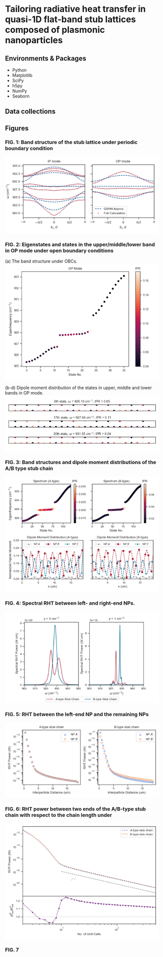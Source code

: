 # Tailoring radiative heat transfer in quasi-1D flat-band stub lattices composed of plasmonic nanoparticles

## Environments & Packages

- Python
- Matplotlib
- SciPy
- h5py
- NumPy
- Seaborn

## Data collections


## Figures
### FIG. 1: Band structure of the stub lattice under periodic boundary condition

![Figure 1](.assets/fig01.png)

### FIG. 2: Eigenstates and states in the upper/middle/lower band in OP mode under open boundary conditions

(a) The band structure under OBCs.
![Figure 2a](.assets/fig02(a).png)

(b-d) Dipole moment distribution of the states in upper, middle and lower bands in OP mode.
![Figure 2b-d](.assets/fig02(b-d).png)


### FIG. 3: Band structures and dipole moment distributions of the A/B type stub chain

![Figure 3](.assets/fig03.png)

### FIG. 4: Spectral RHT between left- and right-end NPs.
![Figure 4](.assets/fig04.png)

### FIG. 5: RHT between the left-end NP and the remaining NPs
![Figure 5](.assets/fig05.png)


### FIG. 6: RHT power between two ends of the A/B-type stub chain with respect to the chain length under
![Figure 6](.assets/fig06.png)


### FIG. 7
